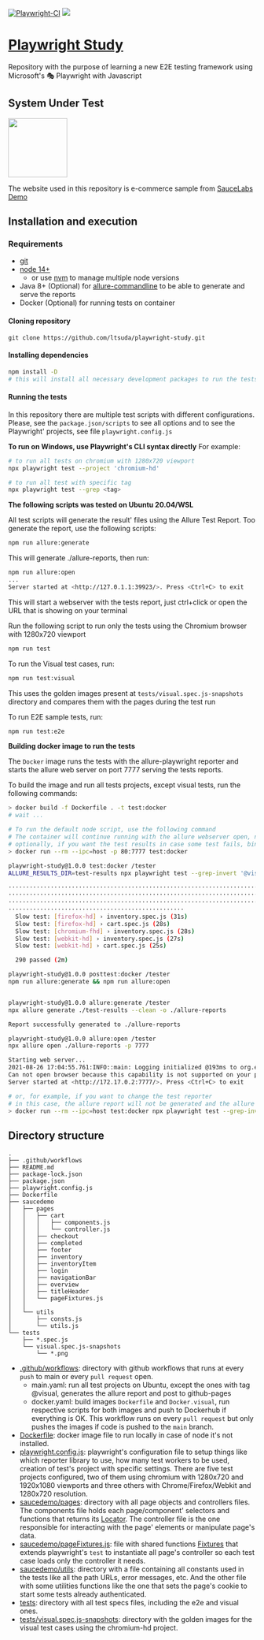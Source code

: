 [![Playwright-CI](https://github.com/ltsuda/playwright-study/actions/workflows/main.yml/badge.svg)](https://github.com/ltsuda/playwright-study/actions/workflows/main.yml)
[![](https://img.shields.io/badge/README-Portuguese%7CBR-blue)](https://github.com/ltsuda/playwright-study/blob/main/README-ptbr.md)

# [Playwright Study](https://playwright.dev/)

Repository with the purpose of learning a new E2E testing framework using Microsoft's 🎭 Playwright with Javascript

## System Under Test

<a href="https://www.saucedemo.com/">
<img src="https://www.saucedemo.com/static/media/Login_Bot_graphic.20658452.png" width=120>
</a>

The website used in this repository is e-commerce sample from [SauceLabs Demo](https://www.saucedemo.com/)




## Installation and execution

### Requirements
 - [git](https://git-scm.com/downloads)
 - [node 14+](https://nodejs.org/en/)
   - or use [nvm](https://github.com/nvm-sh/nvm) to manage multiple node versions
 - Java 8+ (Optional) for [allure-commandline](https://github.com/allure-framework/allure-npm#:~:text=Allure%20Commandline%20is%20a%20tool%20to%20generate%20Allure,you%20can%20get%20it%20installed%20directly%20from%20NPM.) to be able to generate and serve the reports
 - Docker (Optional) for running tests on container

#### Cloning repository

```text
git clone https://github.com/ltsuda/playwright-study.git
```

#### Installing dependencies
```bash
npm install -D
# this will install all necessary development packages to run the tests. See package.json to see all packages installed
```

#### Running the tests
In this repository there are multiple test scripts with different configurations. Please, see the `package.json/scripts` to see all options and to see the Playwright' projects, see file `playwright.config.js`

**To run on Windows, use Playwright's CLI syntax directly**
For example:
```bash
# to run all tests on chromium with 1280x720 viewport
npx playwright test --project 'chromium-hd'

# to run all test with specific tag
npx playwright test --grep <tag>
```

**The following scripts was tested on Ubuntu 20.04/WSL**

All test scripts will generate the result' files using the Allure Test Report. Too generate the report, use the following scripts:
```bash
npm run allure:generate
```
This will generate ./allure-reports, then run:
```bash
npm run allure:open
...
Server started at <http://127.0.1.1:39923/>. Press <Ctrl+C> to exit
```
This will start a webserver with the tests report, just ctrl+click or open the URL that is showing on your terminal


Run the following script to run only the tests using the Chromium browser with 1280x720 viewport
```bash
npm run test
```

To run the Visual test cases, run:
```bash
npm run test:visual
```
This uses the golden images present at `tests/visual.spec.js-snapshots` directory and compares them with the pages during the test run

To run E2E sample tests, run:
```bash
npm run test:e2e
```

**Building docker image to run the tests**

The `Docker` image runs the tests with the allure-playwright reporter and starts the allure web server on port 7777 serving the tests reports.

To build the image and run all tests projects, except visual tests, run the following commands:
```bash
> docker build -f Dockerfile . -t test:docker
# wait ...

# To run the default node script, use the following command
# The container will continue running with the allure webserver open, navigate to http://localhost to see the test reports and press CTRL+C to stop the webserver and remove the container
# optionally, if you want the test results in case some test fails, bind a volume to host with "-v /fullpath:/tester/test-results/" on the docker command
> docker run --rm --ipc=host -p 80:7777 test:docker

playwright-study@1.0.0 test:docker /tester
ALLURE_RESULTS_DIR=test-results npx playwright test --grep-invert '@visual' --reporter=dot,allure-playwright

················································································
················································································
················································································
··················································
  Slow test: [firefox-hd] › inventory.spec.js (31s)
  Slow test: [firefox-hd] › cart.spec.js (28s)
  Slow test: [chromium-fhd] › inventory.spec.js (28s)
  Slow test: [webkit-hd] › inventory.spec.js (27s)
  Slow test: [webkit-hd] › cart.spec.js (25s)

  290 passed (2m)

playwright-study@1.0.0 posttest:docker /tester
npm run allure:generate && npm run allure:open


playwright-study@1.0.0 allure:generate /tester
npx allure generate ./test-results --clean -o ./allure-reports

Report successfully generated to ./allure-reports

playwright-study@1.0.0 allure:open /tester
npx allure open ./allure-reports -p 7777

Starting web server...
2021-08-26 17:04:55.761:INFO::main: Logging initialized @193ms to org.eclipse.jetty.util.log.StdErrLog
Can not open browser because this capability is not supported on your platform. You can use the link below to open the report manually.
Server started at <http://172.17.0.2:7777/>. Press <Ctrl+C> to exit

# or, for example, if you want to change the test reporter
# in this case, the allure report will not be generated and the allure server will not run
> docker run --rm --ipc=host test:docker npx playwright test --grep-invert '@visual' --project 'chromium-hd' --reporter=list
```

## Directory structure
```text
.
├── .github/workflows
├── README.md
├── package-lock.json
├── package.json
├── playwright.config.js
├── Dockerfile
├── saucedemo
│   ├── pages
│   │   ├── cart
│   │   │   ├── components.js
│   │   │   └── controller.js
│   │   ├── checkout
│   │   ├── completed
│   │   ├── footer
│   │   ├── inventory
│   │   ├── inventoryItem
│   │   ├── login
│   │   ├── navigationBar
│   │   ├── overview
│   │   ├── titleHeader
│   │   └── pageFixtures.js
│   │
│   └── utils
│       ├── consts.js
│       └── utils.js
└── tests
    ├── *.spec.js
    └── visual.spec.js-snapshots
        └── *.png
```
 - [.github/workflows](https://github.com/ltsuda/playwright-study/tree/main/.github/workflows): directory with github workflows that runs at every `push` to main or every `pull request` open.
   - main.yaml: run all test projects on Ubuntu, except the ones with tag @visual, generates the allure report and post to github-pages
   - docker.yaml: build images `Dockerfile` and `Docker.visual`, run respective scripts for both images and push to Dockerhub if everything is OK. This workflow runs on every `pull request` but only pushes the images if code is pushed to the `main` branch.
 - [Dockerfile](https://github.com/ltsuda/playwright-study/blob/main/Dockerfile): docker image file to run locally in case of node it's not installed.
 - [playwright.config.js](https://github.com/ltsuda/playwright-study/blob/main/playwright.config.js): playwright's configuration file to setup things like which reporter library to use, how many test workers to be used, creation of test's project with specific settings. There are five test projects configured, two of them using chromium with 1280x720 and 1920x1080 viewports and three others with Chrome/Firefox/Webkit and 1280x720 resolution.
 - [saucedemo/pages](https://github.com/ltsuda/playwright-study/tree/main/saucedemo/pages): directory with all page objects and controllers files. The components file holds each page/component' selectors and functions that returns its [Locator](https://playwright.dev/docs/api/class-locator). The controller file is the one responsible for interacting with the page' elements or manipulate page's data.
 - [saucedemo/pageFixtures.js](https://github.com/ltsuda/playwright-study/blob/main/saucedemo/pages/pageFixtures.js): file with shared functions [Fixtures](https://playwright.dev/docs/test-fixtures) that extends playwright's `test` to instantiate all page's controller so each test case loads only the controller it needs.
 - [saucedemo/utils](https://github.com/ltsuda/playwright-study/tree/main/saucedemo/utils): directory with a file containing all constants used in the tests like all the path URLs, error messages, etc. And the other file with some utilities functions like the one that sets the page's cookie to start some tests already authenticated.
 - [tests](https://github.com/ltsuda/playwright-study/tree/main/tests): directory with all test specs files, including the e2e and visual ones.
 - [tests/visual.spec.js-snapshots](https://github.com/ltsuda/playwright-study/tree/main/tests/visual.spec.js-snapshots): directory with the golden images for the visual test cases using the chromium-hd project.
